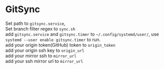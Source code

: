 
# GitSync

Set path to `gitsync.service`,  
Set branch filter regex to `sync.sh`    
add `gitsync.service` and `gitsync.timer` to `~/.config/systemd/user/`, use `systemd --user enable gitsync.timer` to run.  
add your origin token(GitHub) token to `origin_token`  
add your origin ssh key to `origin_url`   
add your mirror ssh to `mirror_url`   
add your ssh mirror url to `mirror_url`  

